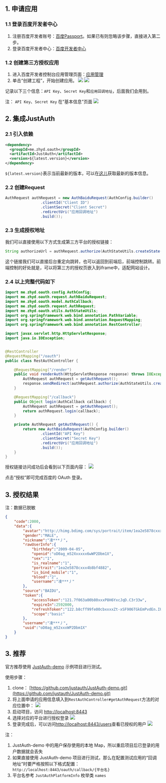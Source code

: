 ## 1. 申请应用

### 1.1 登录百度开发者中心

1. 注册百度开发者账号：[百度Passport](https://passport.baidu.com/v2/?reg&u=http%3A%2F%2Fdeveloper.baidu.com%2F&tpl=dev)。如果已有则忽略该步骤，直接进入第二步。
2. 登录百度开发者中心：[百度开发者中心](http://developer.baidu.com/)


### 1.2 创建第三方授权应用

1. 进入百度开发者控制台应用管理页面：[应用管理](http://developer.baidu.com/console#app/project)
2. 单击“创建工程”，开始创建应用。
![](doc/media/oauth/b43448b8.png)
![](doc/media/oauth/9d2676f1.png)


记录以下三个信息：`API Key`、`Secret Key`和`应用回调地址`，后面我们会用到。

注： `API Key`、`Secret Key` 在“基本信息”页面
![](doc/media/oauth/37c56184.png)


## 2. 集成JustAuth

### 2.1 引入依赖

```xml
<dependency>
  <groupId>me.zhyd.oauth</groupId>
  <artifactId>JustAuth</artifactId>
  <version>${latest.version}</version>
</dependency>
```

`${latest.version}`表示当前最新的版本，可以在[这儿](https://github.com/justauth/JustAuth/releases)获取最新的版本信息。

### 2.2 创建Request

```java
AuthRequest authRequest = new AuthBaiduRequest(AuthConfig.builder()
                .clientId("Client ID")
                .clientSecret("Client Secret")
                .redirectUri("应用回调地址")
                .build());
```

### 2.3 生成授权地址

我们可以直接使用以下方式生成第三方平台的授权链接：
```java
String authorizeUrl = authRequest.authorize(AuthStateUtils.createState());
```
这个链接我们可以直接后台重定向跳转，也可以返回到前端后，前端控制跳转。前端控制的好处就是，可以将第三方的授权页嵌入到iframe中，适配网站设计。


### 2.4 以上完整代码如下

```java
import me.zhyd.oauth.config.AuthConfig;
import me.zhyd.oauth.request.AuthBaiduRequest;
import me.zhyd.oauth.model.AuthCallback;
import me.zhyd.oauth.request.AuthRequest;
import me.zhyd.oauth.utils.AuthStateUtils;
import org.springframework.web.bind.annotation.PathVariable;
import org.springframework.web.bind.annotation.RequestMapping;
import org.springframework.web.bind.annotation.RestController;

import javax.servlet.http.HttpServletResponse;
import java.io.IOException;


@RestController
@RequestMapping("/oauth")
public class RestAuthController {

    @RequestMapping("/render")
    public void renderAuth(HttpServletResponse response) throws IOException {
        AuthRequest authRequest = getAuthRequest();
        response.sendRedirect(authRequest.authorize(AuthStateUtils.createState()));
    }

    @RequestMapping("/callback")
    public Object login(AuthCallback callback) {
        AuthRequest authRequest = getAuthRequest();
        return authRequest.login(callback);
    }

    private AuthRequest getAuthRequest() {
        return new AuthBaiduRequest(AuthConfig.builder()
                .clientId("API Key")
                .clientSecret("Secret Key")
                .redirectUri("应用回调地址")
                .build());
    }
}
```
授权链接访问成功后会看到以下页面内容：
![](doc/media/oauth/7097ddf0.png)   

点击“授权”即可完成百度的 OAuth 登录。

## 3. 授权结果

注：数据已脱敏

```json
{
    "code":2000,
    "data":{
        "avatar":"http://himg.bdimg.com/sys/portrait/item/1ea2e5878cxxxe4b8bf4882.jpg",
        "gender":"MALE",
        "nickname":"凌***丿",
        "rawUserInfo":{
            "birthday":"2009-04-05",
            "openid":"oD0ag_m52Xxxxxx6wWP2Dbm1X",
            "sex":"1",
            "is_realname":"1",
            "portrait":"1ea2e5878cxxx4b8bf4882",
            "is_bind_mobile":"1",
            "blood":"2",
            "username":"凌***丿"
        },
        "source":"BAIDU",
        "token":{
            "accessToken":"121.7f063a00b80xxxP8H6YxcJqD.C3r33w",
            "expireIn":2592000,
            "refreshToken":"122.b8cff99fe00cbxxxxZt-xSF906TGkEmPvdEn.IUdj0g",
            "scope":"basic"
        },
        "username":"凌***丿",
        "uuid":"oD0ag_m52xxxWP2Dbm1X"
    }
}
```

## 3. 推荐

官方推荐使用 [JustAuth-demo](https://github.com/justauth/JustAuth-demo) 示例项目进行测试。

使用步骤：
1. clone： [https://github.com/justauth/JustAuth-demo.git](https://github.com/justauth/JustAuth-demo.git)
2. 将上面申请的应用信息填入到`RestAuthController#getAuthRequest`方法的对应位置中：
![](doc/media/oauth/e1a40945.png)
3. 启动项目，访问 [http://localhost:8443](http://localhost:8443)
4. 选择对应的平台进行授权登录
![](doc/media/oauth/da2bc692.png)
5. 登录完成后，可以访问[http://localhost:8443/users](http://localhost:8443/users)查看已授权的用户
![](doc/media/oauth/dbe6bcae.png)

注：
1. JustAuth-demo 中的用户保存使用的本地 Map，所以重启项目后已登录的用户数据就会丢失
2. 如果直接使用 JustAuth-demo 项目进行测试，那么在配置测试应用的“回调地址”时要严格按照以下格式配置：`http://localhost:8443/oauth/callback/{平台名}`
3. 平台名参考 `JustAuthPlatformInfo` 枚举类 `names`


